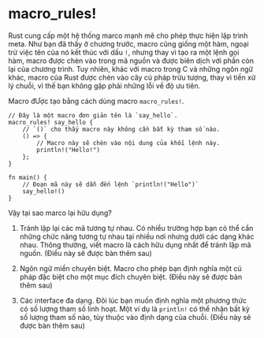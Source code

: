 # macro_rules!

Rust cung cấp một hệ thống marco mạnh mẽ cho phép thực hiện lập trình meta. Như bạn
đã thấy ở chương trước, macro cũng giống một hàm, ngoại trừ việc tên của nó
kết thúc với dấu `!`, nhưng thay vì tạo ra một lệnh gọi hàm, macro được
chèn vào trong mã nguồn và được biên dịch với phần còn lại của chương trình.
Tuy nhiên, khác với macro trong C và những ngôn ngữ khác, macro của Rust được chèn
vào cây cú pháp trừu tượng, thay vì tiền xử lý chuỗi, vì thế bạn không gặp
phải những lỗi về độ ưu tiên.

Macro đƯợc tạo bằng cách dùng macro `macro_rules!`.

```rust,editable
// Đây là một macro đơn giản tên là `say_hello`.
macro_rules! say_hello {
    // `()` cho thấy macro này không cần bất kỳ tham số nào.
    () => {
        // Macro này sẽ chèn vào nội dung của khối lệnh này.
        println!("Hello!")
    };
}

fn main() {
    // Đoạn mã này sẽ dẫn đến lệnh `println!("Hello")`
    say_hello!()
}
```

Vậy tại sao marco lại hữu dụng?

1. Tránh lặp lại các mã tương tự nhau. Có nhiều trường hợp bạn có thể cần những chức năng tương tự
   nhau tại nhiều nơi nhưng dưới các dạng khác nhau. Thông thường, viết
   macro là cách hữu dụng nhất để tránh lặp mã nguồn. (Điều này sẽ được bàn thêm sau)

2. Ngôn ngữ miền chuyên biệt. Macro cho phép bạn định nghĩa một cú pháp đặc biệt cho
   một mục đích chuyên biệt. (Điều này sẽ được bàn thêm sau)

3. Các interface đa dạng. Đôi lúc bạn muốn định nghĩa một phương thức có
   số lượng tham số linh hoạt. Một ví dụ là `println!` có thể nhận bất kỳ số lượng tham số nào,
   tùy thuộc vào định dạng của chuỗi. (Điều này sẽ được bàn thêm sau)